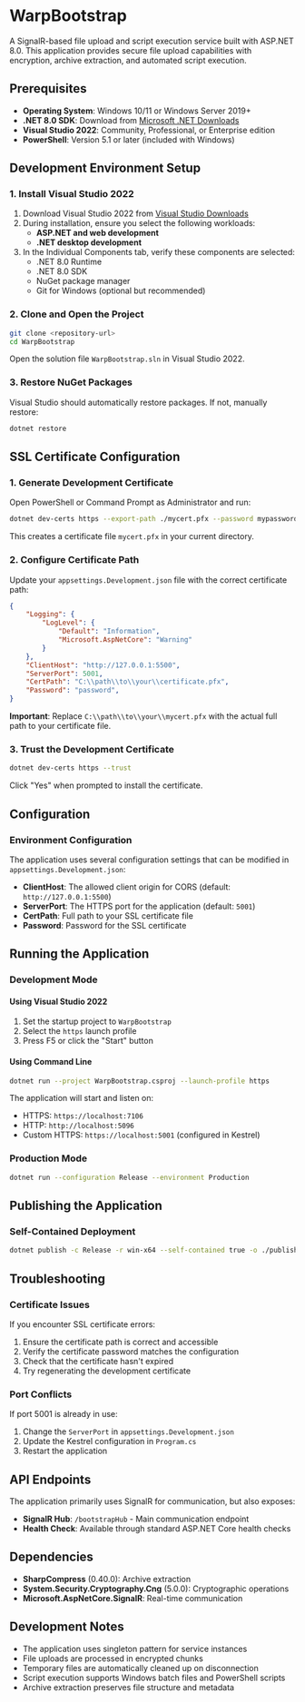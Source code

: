 # WarpBootstrap

A SignalR-based file upload and script execution service built with ASP.NET 8.0. This application provides secure file upload capabilities with encryption, archive extraction, and automated script execution.

## Prerequisites

- **Operating System**: Windows 10/11 or Windows Server 2019+
- **.NET 8.0 SDK**: Download from [Microsoft .NET Downloads](https://dotnet.microsoft.com/download/dotnet/8.0)
- **Visual Studio 2022**: Community, Professional, or Enterprise edition
- **PowerShell**: Version 5.1 or later (included with Windows)

## Development Environment Setup

### 1. Install Visual Studio 2022

1. Download Visual Studio 2022 from [Visual Studio Downloads](https://visualstudio.microsoft.com/downloads/)
2. During installation, ensure you select the following workloads:
   - **ASP.NET and web development**
   - **.NET desktop development**
3. In the Individual Components tab, verify these components are selected:
   - .NET 8.0 Runtime
   - .NET 8.0 SDK
   - NuGet package manager
   - Git for Windows (optional but recommended)

### 2. Clone and Open the Project

```bash
git clone <repository-url>
cd WarpBootstrap
```

Open the solution file `WarpBootstrap.sln` in Visual Studio 2022.

### 3. Restore NuGet Packages

Visual Studio should automatically restore packages. If not, manually restore:

```bash
dotnet restore
```

## SSL Certificate Configuration

### 1. Generate Development Certificate

Open PowerShell or Command Prompt as Administrator and run:

```bash
dotnet dev-certs https --export-path ./mycert.pfx --password mypassword
```

This creates a certificate file `mycert.pfx` in your current directory.

### 2. Configure Certificate Path

Update your `appsettings.Development.json` file with the correct certificate path:

```json
{
    "Logging": {
        "LogLevel": {
            "Default": "Information",
            "Microsoft.AspNetCore": "Warning"
        }
    },
    "ClientHost": "http://127.0.0.1:5500",
    "ServerPort": 5001,
    "CertPath": "C:\\path\\to\\your\\certificate.pfx",
    "Password": "password",
}
```

**Important**: Replace `C:\\path\\to\\your\\mycert.pfx` with the actual full path to your certificate file.

### 3. Trust the Development Certificate

```bash
dotnet dev-certs https --trust
```

Click "Yes" when prompted to install the certificate.

## Configuration

### Environment Configuration

The application uses several configuration settings that can be modified in `appsettings.Development.json`:

- **ClientHost**: The allowed client origin for CORS (default: `http://127.0.0.1:5500`)
- **ServerPort**: The HTTPS port for the application (default: `5001`)
- **CertPath**: Full path to your SSL certificate file
- **Password**: Password for the SSL certificate

## Running the Application

### Development Mode

#### Using Visual Studio 2022

1. Set the startup project to `WarpBootstrap`
2. Select the `https` launch profile
3. Press F5 or click the "Start" button

#### Using Command Line

```bash
dotnet run --project WarpBootstrap.csproj --launch-profile https
```

The application will start and listen on:
- HTTPS: `https://localhost:7106`
- HTTP: `http://localhost:5096`
- Custom HTTPS: `https://localhost:5001` (configured in Kestrel)

### Production Mode

```bash
dotnet run --configuration Release --environment Production
```

## Publishing the Application

### Self-Contained Deployment

```bash
dotnet publish -c Release -r win-x64 --self-contained true -o ./publish
```

## Troubleshooting

### Certificate Issues

If you encounter SSL certificate errors:

1. Ensure the certificate path is correct and accessible
2. Verify the certificate password matches the configuration
3. Check that the certificate hasn't expired
4. Try regenerating the development certificate

### Port Conflicts

If port 5001 is already in use:

1. Change the `ServerPort` in `appsettings.Development.json`
2. Update the Kestrel configuration in `Program.cs`
3. Restart the application

## API Endpoints

The application primarily uses SignalR for communication, but also exposes:

- **SignalR Hub**: `/bootstrapHub` - Main communication endpoint
- **Health Check**: Available through standard ASP.NET Core health checks

## Dependencies

- **SharpCompress** (0.40.0): Archive extraction
- **System.Security.Cryptography.Cng** (5.0.0): Cryptographic operations
- **Microsoft.AspNetCore.SignalR**: Real-time communication

## Development Notes

- The application uses singleton pattern for service instances
- File uploads are processed in encrypted chunks
- Temporary files are automatically cleaned up on disconnection
- Script execution supports Windows batch files and PowerShell scripts
- Archive extraction preserves file structure and metadata
